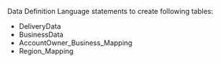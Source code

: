 Data Definition Language statements to create following tables:
>
- DeliveryData
- BusinessData
- AccountOwner_Business_Mapping
- Region_Mapping
